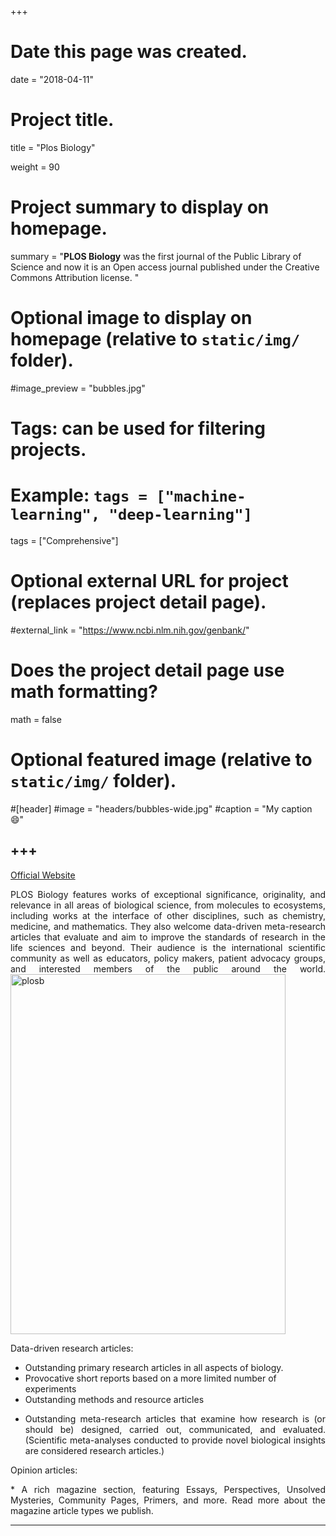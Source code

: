 +++
# Date this page was created.
date = "2018-04-11"

# Project title.
title = "Plos Biology"

weight = 90
# Project summary to display on homepage.
summary = "**PLOS Biology** was the first journal of the Public Library of Science and now it is an Open access journal published under the Creative Commons Attribution license. "

# Optional image to display on homepage (relative to `static/img/` folder).
#image_preview = "bubbles.jpg"

# Tags: can be used for filtering projects.
# Example: `tags = ["machine-learning", "deep-learning"]`
tags = ["Comprehensive"]

# Optional external URL for project (replaces project detail page).
#external_link = "https://www.ncbi.nlm.nih.gov/genbank/"

# Does the project detail page use math formatting?
math = false

# Optional featured image (relative to `static/img/` folder).
#[header]
#image = "headers/bubbles-wide.jpg"
#caption = "My caption :smile:"


+++
---
[Official Website](http://journals.plos.org/plosbiology/)

<p align="justify">PLOS Biology features works of exceptional significance, originality, and relevance in all areas of biological science, from molecules to ecosystems, including works at the interface of other disciplines, such as chemistry, medicine, and mathematics. They also welcome data-driven meta-research articles that evaluate and aim to improve the standards of research in the life sciences and beyond. Their audience is the international scientific community as well as educators, policy makers, patient advocacy groups, and interested members of the public around the world.

<img src="/img/journal/com/plos biology.png" width = "440" height = "576" alt="plosb" align=center />

<p align="justify">Data-driven research articles:

* Outstanding primary research articles in all aspects of biology.
* Provocative short reports based on a more limited number of experiments
* Outstanding methods and resource articles
* <p align="justify">Outstanding meta-research articles that examine how research is (or should be) designed, carried out, communicated, and evaluated. (Scientific meta-analyses conducted to provide novel biological insights are considered research articles.) 

Opinion articles:

<p align="justify">* A rich magazine section, featuring Essays, Perspectives, Unsolved Mysteries, Community Pages, Primers, and more. Read more about the magazine article types we publish.

---